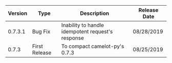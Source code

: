 | Version 	| Type 	| Description 	| Release Date 	|
|---------	|-----------------	|---------------------------------------------------	|--------------	|
| 0.7.3.1 	| Bug Fix 	| Inability to handle idempotent request's response 	| 08/28/2019 	|
| 0.7.3 	| First Release 	| To compact camelot-py's 0.7.3 	| 08/25/2019 	|